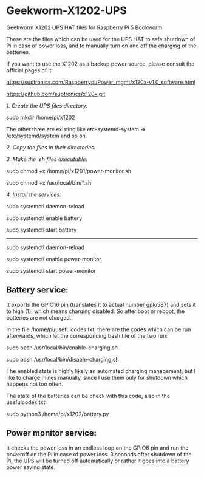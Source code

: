 # Geekworm-X1202-UPS
Geekworm X1202 UPS HAT files for Raspberry Pi 5 Bookworm

These are the files which can be used for the UPS HAT to safe shutdown of Pi in case of power loss, and to manually turn on and off the charging of the batteries.

If you want to use the X1202 as a backup power source, please consult the official pages of it:

https://suptronics.com/Raspberrypi/Power_mgmt/x120x-v1.0_software.html

https://github.com/suptronics/x120x.git

*1. Create the UPS files directory:*

sudo mkdir /home/pi/x1202

The other three are existing like etc-systemd-system => /etc/systemd/system and so on.

*2. Copy the files in their directories.*

*3. Make the .sh files executable:*

sudo chmod +x /home/pi/x1201/power-monitor.sh

sudo chmod +x /usr/local/bin/*.sh

*4. Install the services:*

sudo systemctl daemon-reload

sudo systemctl enable battery

sudo systemctl start battery

--------------------------------

sudo systemctl daemon-reload

sudo systemctl enable power-monitor

sudo systemctl start power-monitor

## Battery service:

It exports the GPIO16 pin (translates it to actual number gpio587) and sets it to high (1), which means charging disabled. So after boot or reboot, the batteries are not charged.

In the file /home/pi/usefulcodes.txt, there are the codes which can be run afterwards, which let the corresponding bash file of the two run:

sudo bash /usr/local/bin/enable-charging.sh

sudo bash /usr/local/bin/disable-charging.sh

The enabled state is highly likely an automated charging management, but I like to charge mines manually, since I use them only for shutdown which happens not too often.

The state of the batteries can be check with this code, also in the usefulcodes.txt:

sudo python3 /home/pi/x1202/battery.py

## Power monitor service:

It checks the power loss in an endless loop on the GPIO6 pin and run the poweroff on the Pi in case of power loss. 3 seconds after shutdown of the Pi, the UPS will be turned off automatically or rather it goes into a battery power saving state.

